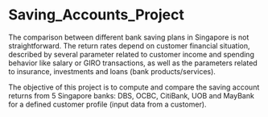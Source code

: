 # Saving_Accounts_Project
The comparison between different bank saving plans in Singapore is not straightforward. The return rates depend on customer financial situation, described by several parameter related to customer income and spending behavior like salary or GIRO transactions, as well as the parameters related to insurance, investments and loans (bank products/services).

The objective of this project is to compute and compare the saving account returns from 5 Singapore banks: DBS, OCBC, CitiBank, UOB and MayBank for a defined customer profile (input data from a customer).
